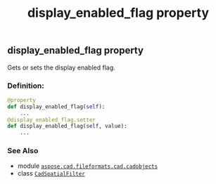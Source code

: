 ﻿---
title: display_enabled_flag property
second_title: Aspose.CAD for Python via .NET API References
description: 
type: docs
weight: 110
url: /python-net/aspose.cad.fileformats.cad.cadobjects/cadspatialfilter/display_enabled_flag/
is_root: false
---

## display_enabled_flag property


Gets or sets the display enabled flag.
### Definition:
```python
@property
def display_enabled_flag(self):
    ...
@display_enabled_flag.setter
def display_enabled_flag(self, value):
    ...
```

### See Also
* module [`aspose.cad.fileformats.cad.cadobjects`](../../)
* class [`CadSpatialFilter`](/cad/python-net/aspose.cad.fileformats.cad.cadobjects/cadspatialfilter)
